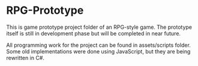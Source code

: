 # RPG-Prototype
This is game prototype project folder of an RPG-style game. The prototype itself is still in development phase but will be completed
in near future.

All programming work for the project can be found in assets/scripts folder. Some old implementations were done using JavaScript, but 
they are being rewritten in C#. 
